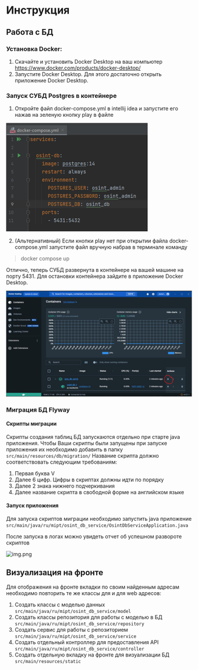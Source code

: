 # Инструкция

## Работа с БД

### Установка Docker:
1. Скачайте и установить Docker Desktop на ваш компьютер
https://www.docker.com/products/docker-desktop/
2. Запустите Docker Desktop. Для этого достаточно открыть приложение Docker Desktop.

### Запуск СУБД Postgres в контейнере
1. Откройте файл docker-compose.yml в intellij idea и запустите его нажав на зеленую кнопку play в файле

![img.png](images/img.png)

2. (Альтернативный) Если кнопки play нет при открытии файла docker-compose.yml запустите файл вручную набрав в терминале команду 
> docker compose up

Отлично, теперь СУБД развернута в контейнере на вашей машине на порту 5431. 
Для остановки контейнера зайдите в приложение Docker Desktop.

![img.png](images/img_stop_docker.png)

### Миграция БД Flyway
#### Скрипты миграции 

Скрипты создания таблиц БД запускаются отдельно при старте java приложения. 
Чтобы Ваши скрипты были запущены при запуске приложения их необходимо добавить в папку ```src/main/resources/db/migration/```
Название скрипта должно соответствовать следующим требованиям:
1. Первая буква V
2. Далее 6 цифр. Цифры в скриптах должны идти по порядку
3. Далее 2 знака нижнего подчеркивания
4. Далее название скрипта в свободной форме на английском языке

#### Запуск приложения
Для запуска скриптов миграции необходимо запустить java приложение
```src/main/java/ru/mipt/osint_db_service/OsintDbServiceApplication.java```

После запуска в логах можно увидеть отчет об успешном развороте скриптов

![img.png](images/img_logs.png)

## Визуализация на фронте
Для отображения на фронте вкладки по своим найденным адресам необходимо повторить те же классы для и для web адресов:
1. Создать классы с моделью данных ```src/main/java/ru/mipt/osint_db_service/model```
2. Создать классы репозитория для работы с моделью в БД ```src/main/java/ru/mipt/osint_db_service/repository```
3. Создать сервис для работы с репозиторием ```src/main/java/ru/mipt/osint_db_service/service```
4. Создать отдельный контроллер для предоставления API ```src/main/java/ru/mipt/osint_db_service/controller```
5. Создать отдельную вкладку на фронте для визуализации БД ```src/main/resources/static```